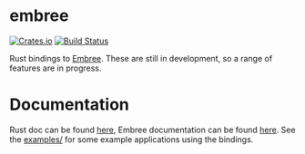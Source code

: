 # embree

[![Crates.io](https://img.shields.io/crates/v/embree.svg)](https://crates.io/crates/embree)
[![Build Status](https://travis-ci.org/Twinklebear/embree-rs.svg?branch=master)](https://travis-ci.org/Twinklebear/embree-rs)

Rust bindings to [Embree](http://embree.github.io/). These are still in
development, so a range of features are in progress.

# Documentation

Rust doc can be found [here](http://www.willusher.io/embree-rs/embree-rs),
Embree documentation can be found [here](https://embree.github.io/api.html).
See the [examples/](examples/) for some example applications using the bindings.

